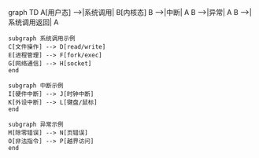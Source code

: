 graph TD
    A[用户态] -->|系统调用| B[内核态]
    B -->|中断| A
    B -->|异常| A
    B -->|系统调用返回| A
    
    subgraph 系统调用示例
    C[文件操作] --> D[read/write]
    E[进程管理] --> F[fork/exec]
    G[网络通信] --> H[socket]
    end
    
    subgraph 中断示例
    I[硬件中断] --> J[时钟中断]
    K[外设中断] --> L[键盘/鼠标]
    end
    
    subgraph 异常示例
    M[除零错误] --> N[页错误]
    O[非法指令] --> P[越界访问]
    end
